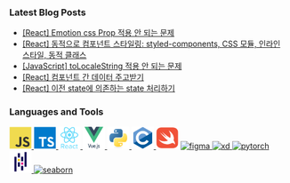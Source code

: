 <!--
### Hi there 👋
-->

<!--
**eunjios/eunjios** is a ✨ _special_ ✨ repository because its `README.md` (this file) appears on your GitHub profile.

Here are some ideas to get you started:

- 🔭 I’m currently working on ...
- 🌱 I’m currently learning ...
- 👯 I’m looking to collaborate on ...
- 🤔 I’m looking for help with ...
- 💬 Ask me about ...
- 📫 How to reach me: ...
- 😄 Pronouns: ...
- ⚡ Fun fact: ...
-->

### Latest Blog Posts
<!-- BLOG-POST-LIST:START -->
- [[React] Emotion css Prop 적용 안 되는 문제](https://velog.io/@eunjios/Emotion-css-Prop-%EC%A0%81%EC%9A%A9-%EC%95%88-%EB%90%98%EB%8A%94-%EB%AC%B8%EC%A0%9C)
- [[React] 동적으로 컴포넌트 스타일링: styled-components, CSS 모듈, 인라인 스타일, 동적 클래스](https://velog.io/@eunjios/React-%EB%8F%99%EC%A0%81%EC%9C%BC%EB%A1%9C-%EC%BB%B4%ED%8F%AC%EB%84%8C%ED%8A%B8-%EC%8A%A4%ED%83%80%EC%9D%BC%EB%A7%81-styled-components-CSS-%EB%AA%A8%EB%93%88-%EC%9D%B8%EB%9D%BC%EC%9D%B8-%EC%8A%A4%ED%83%80%EC%9D%BC-%EB%8F%99%EC%A0%81-%ED%81%B4%EB%9E%98%EC%8A%A4)
- [[JavaScript] toLocaleString 적용 안 되는 문제](https://velog.io/@eunjios/JavaScript-toLocaleString-%EC%A0%81%EC%9A%A9-%EC%95%88-%EB%90%98%EB%8A%94-%EB%AC%B8%EC%A0%9C)
- [[React] 컴포넌트 간 데이터 주고받기](https://velog.io/@eunjios/React-%EC%BB%B4%ED%8F%AC%EB%84%8C%ED%8A%B8-%EA%B0%84-%EB%8D%B0%EC%9D%B4%ED%84%B0-%EC%A3%BC%EA%B3%A0%EB%B0%9B%EA%B8%B0)
- [[React] 이전 state에 의존하는 state 처리하기](https://velog.io/@eunjios/React-%EC%9D%B4%EC%A0%84-state%EC%97%90-%EC%9D%98%EC%A1%B4%ED%95%98%EB%8A%94-state-%EC%B2%98%EB%A6%AC%ED%95%98%EA%B8%B0)
<!-- BLOG-POST-LIST:END -->

<h3 align="left">Languages and Tools</h3>
<p align="left"> 
<a href="https://developer.mozilla.org/en-US/docs/Web/JavaScript" target="_blank" rel="noreferrer"> <img src="https://raw.githubusercontent.com/devicons/devicon/master/icons/javascript/javascript-original.svg" alt="javascript" width="40" height="40"/> </a>
<a href="https://www.typescriptlang.org/" target="_blank" rel="noreferrer"> <img src="https://raw.githubusercontent.com/devicons/devicon/master/icons/typescript/typescript-original.svg" alt="typescript" width="40" height="40"/> </a> 
<a href="https://reactjs.org/" target="_blank" rel="noreferrer"> <img src="https://raw.githubusercontent.com/devicons/devicon/master/icons/react/react-original-wordmark.svg" alt="react" width="40" height="40"/> </a> 
<a href="https://vuejs.org/" target="_blank" rel="noreferrer"> <img src="https://raw.githubusercontent.com/devicons/devicon/master/icons/vuejs/vuejs-original-wordmark.svg" alt="vuejs" width="40" height="40"/> </a> 
<a href="https://www.python.org" target="_blank" rel="noreferrer"> <img src="https://raw.githubusercontent.com/devicons/devicon/master/icons/python/python-original.svg" alt="python" width="40" height="40"/> </a> 
<a href="https://developer.apple.com/swift/" target="_blank" rel="noreferrer"> 
<a href="https://www.cprogramming.com/" target="_blank" rel="noreferrer"> <img src="https://raw.githubusercontent.com/devicons/devicon/master/icons/c/c-original.svg" alt="c" width="40" height="40"/> </a> 
<img src="https://raw.githubusercontent.com/devicons/devicon/master/icons/swift/swift-original.svg" alt="swift" width="40" height="40"/> </a> 
<a href="https://www.figma.com/" target="_blank" rel="noreferrer"> <img src="https://www.vectorlogo.zone/logos/figma/figma-icon.svg" alt="figma" width="40" height="40"/> </a> 
<a href="https://www.adobe.com/products/xd.html" target="_blank" rel="noreferrer"> <img src="https://cdn.worldvectorlogo.com/logos/adobe-xd.svg" alt="xd" width="40" height="40"/> </a>
<a href="https://pytorch.org/" target="_blank" rel="noreferrer"> <img src="https://www.vectorlogo.zone/logos/pytorch/pytorch-icon.svg" alt="pytorch" width="40" height="40"/> </a> 
<a href="https://pandas.pydata.org/" target="_blank" rel="noreferrer"> <img src="https://raw.githubusercontent.com/devicons/devicon/2ae2a900d2f041da66e950e4d48052658d850630/icons/pandas/pandas-original.svg" alt="pandas" width="40" height="40"/> </a> <a href="https://seaborn.pydata.org/" target="_blank" rel="noreferrer"> <img src="https://seaborn.pydata.org/_images/logo-mark-lightbg.svg" alt="seaborn" width="40" height="40"/> </a> </p>
